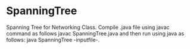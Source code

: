 # SpanningTree
Spanning Tree for Networking Class. Compile .java file using javac command as follows javac SpanningTree.java and then run using java as follows: java SpanningTree -inputfile-.
